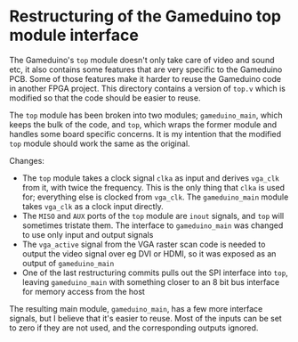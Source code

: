 Restructuring of the Gameduino top module interface
===================================================
The Gameduino's `top` module doesn't only take care of video and sound etc, it also contains some features that are very specific to the Gameduino PCB.
Some of those features make it harder to reuse the Gameduino code in another FPGA project. This directory contains a version of `top.v` which is modified so that the code should be easier to reuse.

The `top` module has been broken into two modules; `gameduino_main`, which keeps the bulk of the code, and `top`, which wraps the former module and handles some board specific concerns. It is my intention that the modified `top` module should work the same as the original.

Changes:
- The `top` module takes a clock signal `clka` as input and derives `vga_clk` from it, with twice the frequency. This is the only thing that `clka` is used for; everything else is clocked from `vga_clk`. The `gameduino_main` module takes `vga_clk` as a clock input directly.
- The `MISO` and `AUX` ports of the `top` module are `inout` signals, and `top` will sometimes tristate them. The interface to `gameduino_main` was changed to use only input and output signals
- The `vga_active` signal from the VGA raster scan code is needed to output the video signal over eg DVI or HDMI, so it was exposed as an output of `gameduino_main`
- One of the last restructuring commits pulls out the SPI interface into `top`, leaving `gameduino_main` with something closer to an 8 bit bus interface for memory access from the host

The resulting main module, `gameduino_main`, has a few more interface signals, but I believe that it's easier to reuse. Most of the inputs can be set to zero if they are not used, and the corresponding outputs ignored.
